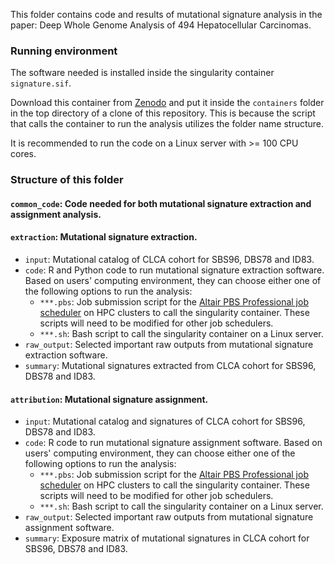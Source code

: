 This folder contains code and results of mutational signature analysis in the paper: Deep Whole Genome Analysis of 494 Hepatocellular Carcinomas.

### Running environment
The software needed is installed inside the singularity container `signature.sif`.

Download this container from [Zenodo](https://doi.org/10.5281/zenodo.7260221) and put 
it inside the `containers` folder in the top directory of a clone of this repository.
This is because 
the script that calls the container to run the analysis utilizes the folder name structure.

It is recommended to run the code on a Linux server with >= 100 CPU cores.

### Structure of this folder
#### `common_code`: Code needed for both mutational signature extraction and assignment analysis.


#### `extraction`: Mutational signature extraction.
- `input`: Mutational catalog of CLCA cohort for SBS96, DBS78 and ID83.
- `code`: R and Python code to run mutational signature extraction software.
Based on users' computing environment, they can choose either one of the following options to run the analysis:
  - `***.pbs`: Job submission script for the [Altair PBS Professional job scheduler](https://altair.com/pbs-professional/) on HPC clusters to call the singularity container. These scripts will need to be modified for other job schedulers.
  - `***.sh`: Bash script to call the singularity container on a Linux server.
- `raw_output`: Selected important raw outputs from mutational signature extraction software.
- `summary`: Mutational signatures extracted from CLCA cohort for SBS96, DBS78 and ID83.


#### `attribution`: Mutational signature assignment.
- `input`: Mutational catalog and signatures of CLCA cohort for SBS96, DBS78 and ID83.
- `code`: R code to run mutational signature assignment software. Based on users' computing environment, they can choose either one of the following options to run the analysis:
  - `***.pbs`: Job submission script for the [Altair PBS Professional job scheduler](https://altair.com/pbs-professional/) on HPC clusters to call the singularity container. These scripts will need to be modified for other job schedulers.
  - `***.sh`: Bash script to call the singularity container on a Linux server.
- `raw_output`: Selected important raw outputs from mutational signature assignment software.
- `summary`: Exposure matrix of mutational signatures in CLCA cohort for SBS96, DBS78 and ID83.
